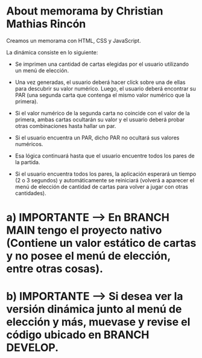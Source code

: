 # About memorama by Christian Mathias Rincón

Creamos un memorama con HTML, CSS y JavaScript.

La dinámica consiste en lo siguiente: 

- Se imprimen una cantidad de cartas elegidas por el usuario utilizando un menú de elección.
- Una vez generadas, el usuario deberá hacer click sobre una de ellas para descubrir su valor numérico. Luego, el usuario deberá encontrar su PAR (una segunda carta que contenga el mismo valor numérico que la primera).
- Si el valor numérico de la segunda carta no coincide con el valor de la primera, ambas cartas ocultarán su valor y el usuario deberá probar otras combinaciones hasta hallar un par.
- Si el usuario encuentra un PAR, dicho PAR no ocultará sus valores numéricos.

- Esa lógica continuará hasta que el usuario encuentre todos los pares de la partida.
- Si el usuario encuentra todos los pares, la aplicación esperará un tiempo (2 o 3 segundos) y automáticamente se reiniciará (volverá a aparecer el menú de elección de cantidad de cartas para volver a jugar con otras cantidades). 

#

 # a) IMPORTANTE --> En BRANCH MAIN tengo el proyecto nativo (Contiene un valor estático de cartas y no posee el menú de elección, entre otras cosas).

 # b) IMPORTANTE --> Si desea ver la versión dinámica junto al menú de elección y más, muevase y revise el código ubicado en BRANCH DEVELOP.
